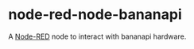 node-red-node-bananapi
=====================

A <a href="http://nodered.org" target="_new">Node-RED</a> node to interact with bananapi hardware.